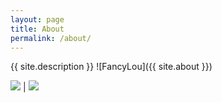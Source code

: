 ```yaml
---
layout: page
title: About
permalink: /about/
---
```

{{ site.description }}
![FancyLou]({{ site.about }})



<a href="http://twitter.com/FancyLouTweet"  target="_blank"><img src="http://img.muliba.net/twitter.png?imageMogr2/auto-orient/thumbnail/48x/blur/1x0/quality/75%7Cimageslim" style="display: inline;" /></a> | <a href="http://github.com/fancylou"  target="_blank"><img src="http://img.muliba.net/github.png?imageMogr2/auto-orient/thumbnail/48x/blur/1x0/quality/75%7Cimageslim" style="display: inline;" /></a>
